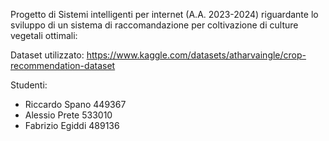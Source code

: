Progetto di Sistemi intelligenti per internet (A.A. 2023-2024) riguardante lo sviluppo di un sistema di raccomandazione per coltivazione di culture vegetali ottimali:

Dataset utilizzato: https://www.kaggle.com/datasets/atharvaingle/crop-recommendation-dataset

Studenti:

- Riccardo Spano 449367
- Alessio Prete 533010
- Fabrizio Egiddi 489136

